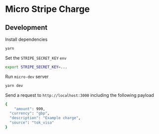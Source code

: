 # Micro Stripe Charge

## Development

Install dependencies

```bash
yarn
```

Set the `STRIPE_SECRET_KEY` `env`

```bash
export STRIPE_SECRET_KEY=...
```

Run `micro-dev` server

```bash
yarn dev
```

Send a request to `http://localhost:3000` including the following payload

```bash
{
	"amount": 999,
  "currency": "gbp",
  "description": "Example charge",
  "source": "tok_visa"
}
```
